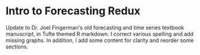 # Intro to Forecasting Redux

Update to Dr. Joel Fingerman's old forecasting and time series textbook manuscript, in Tufte themed R markdown. I correct various spelling and add missing graphs.
In addition, I add some content for clarity and reorder some sections. 
